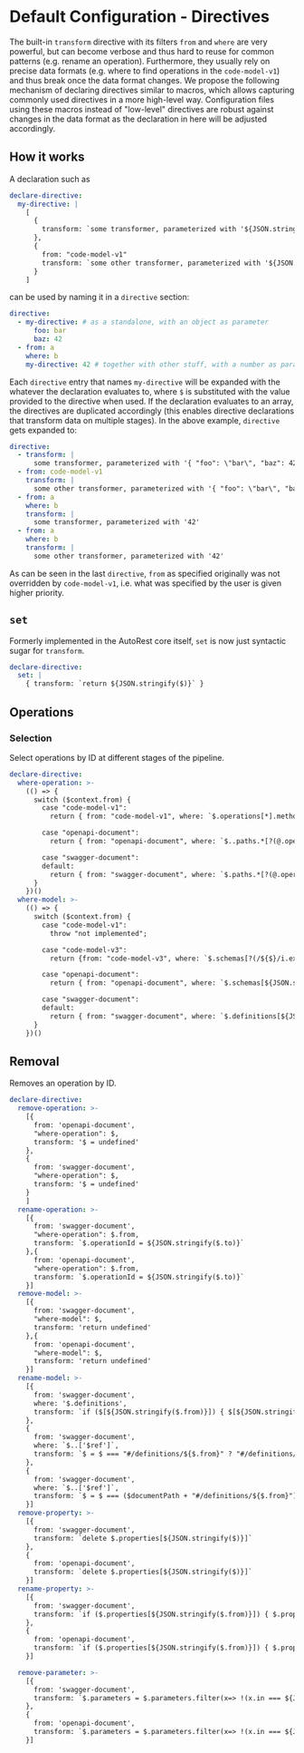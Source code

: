 # Default Configuration - Directives

The built-in `transform` directive with its filters `from` and `where` are very powerful, but can become verbose and thus hard to reuse for common patterns (e.g. rename an operation).
Furthermore, they usually rely on precise data formats (e.g. where to find operations in the `code-model-v1`) and thus break once the data format changes.
We propose the following mechanism of declaring directives similar to macros, which allows capturing commonly used directives in a more high-level way.
Configuration files using these macros instead of "low-level" directives are robust against changes in the data format as the declaration in here will be adjusted accordingly.

## How it works

A declaration such as

```yaml false
declare-directive:
  my-directive: |
    [
      {
        transform: `some transformer, parameterized with '${JSON.stringify($)}'`
      },
      {
        from: "code-model-v1"
        transform: `some other transformer, parameterized with '${JSON.stringify($)}'`
      }
    ]
```

can be used by naming it in a `directive` section:

```yaml false
directive:
  - my-directive: # as a standalone, with an object as parameter
      foo: bar
      baz: 42
  - from: a
    where: b
    my-directive: 42 # together with other stuff, with a number as parameter
```

Each `directive` entry that names `my-directive` will be expanded with the whatever the declaration evaluates to, where `$` is substituted with the value provided to the directive when used.
If the declaration evaluates to an array, the directives are duplicated accordingly (this enables directive declarations that transform data on multiple stages).
In the above example, `directive` gets expanded to:

```yaml false
directive:
  - transform: |
      some transformer, parameterized with '{ "foo": \"bar\", "baz": 42 }'
  - from: code-model-v1
    transform: |
      some other transformer, parameterized with '{ "foo": \"bar\", "baz": 42 }'
  - from: a
    where: b
    transform: |
      some transformer, parameterized with '42'
  - from: a
    where: b
    transform: |
      some other transformer, parameterized with '42'
```

As can be seen in the last `directive`, `from` as specified originally was not overridden by `code-model-v1`, i.e. what was specified by the user is given higher priority.

## `set`

Formerly implemented in the AutoRest core itself, `set` is now just syntactic sugar for `transform`.

```yaml
declare-directive:
  set: |
    { transform: `return ${JSON.stringify($)}` }
```

## Operations

### Selection

Select operations by ID at different stages of the pipeline.

```yaml
declare-directive:
  where-operation: >-
    (() => {
      switch ($context.from) {
        case "code-model-v1":
          return { from: "code-model-v1", where: `$.operations[*].methods[?(@.serializedName == ${JSON.stringify($)})]` };

        case "openapi-document":
          return { from: "openapi-document", where: `$..paths.*[?(@.operationId =~ /${$}/)]` };

        case "swagger-document":
        default:
          return { from: "swagger-document", where: `$.paths.*[?(@.operationId =~ /${$}/)]` };
      }
    })()
  where-model: >-
    (() => {
      switch ($context.from) {
        case "code-model-v1":
          throw "not implemented";

        case "code-model-v3":
          return {from: "code-model-v3", where: `$.schemas[?(/${$}/i.exec(@.details.default.name))]`};

        case "openapi-document":
          return { from: "openapi-document", where: `$.schemas[${JSON.stringify($)}]` };

        case "swagger-document":
        default:
          return { from: "swagger-document", where: `$.definitions[${JSON.stringify($)}]` };
      }
    })()
```

## Removal

Removes an operation by ID.

```yaml
declare-directive:
  remove-operation: >-
    [{
      from: 'openapi-document',
      "where-operation": $,
      transform: '$ = undefined'
    },
    {
      from: 'swagger-document',
      "where-operation": $,
      transform: '$ = undefined'
    }
    ]
  rename-operation: >-
    [{
      from: 'swagger-document',
      "where-operation": $.from,
      transform: `$.operationId = ${JSON.stringify($.to)}`
    },{
      from: 'openapi-document',
      "where-operation": $.from,
      transform: `$.operationId = ${JSON.stringify($.to)}`
    }]
  remove-model: >-
    [{
      from: 'swagger-document',
      "where-model": $,
      transform: 'return undefined'
    },{
      from: 'openapi-document',
      "where-model": $,
      transform: 'return undefined'
    }]
  rename-model: >-
    [{
      from: 'swagger-document',
      where: '$.definitions',
      transform: `if ($[${JSON.stringify($.from)}]) { $[${JSON.stringify($.to)}] = $[${JSON.stringify($.from)}]; delete $[${JSON.stringify($.from)}]; }`
    },
    {
      from: 'swagger-document',
      where: `$..['$ref']`,
      transform: `$ = $ === "#/definitions/${$.from}" ? "#/definitions/${$.to}" : $`
    },
    {
      from: 'swagger-document',
      where: `$..['$ref']`,
      transform: `$ = $ === ($documentPath + "#/definitions/${$.from}") ? ($documentPath + "#/definitions/${$.to}") : $`
    }]
  remove-property: >-
    [{
      from: 'swagger-document',
      transform: `delete $.properties[${JSON.stringify($)}]`
    },
    {
      from: 'openapi-document',
      transform: `delete $.properties[${JSON.stringify($)}]`
    }]
  rename-property: >-
    [{
      from: 'swagger-document',
      transform: `if ($.properties[${JSON.stringify($.from)}]) { $.properties[${JSON.stringify($.to)}] = $.properties[${JSON.stringify($.from)}]; delete $.properties[${JSON.stringify($.from)}]; }`
    },
    {
      from: 'openapi-document',
      transform: `if ($.properties[${JSON.stringify($.from)}]) { $.properties[${JSON.stringify($.to)}] = $.properties[${JSON.stringify($.from)}]; delete $.properties[${JSON.stringify($.from)}]; }`
    }]

  remove-parameter: >-
    [{
      from: 'swagger-document',
      transform: `$.parameters = $.parameters.filter(x=> !(x.in === ${JSON.stringify($.in)} && x.name === ${JSON.stringify($.name)}))`
    },
    {
      from: 'openapi-document',
      transform: `$.parameters = $.parameters.filter(x=> !(x.in === ${JSON.stringify($.in)} && x.name === ${JSON.stringify($.name)}))`
    }]
```
